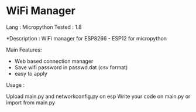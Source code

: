 # WiFi Manager

Lang   : Micropython 
Tested : 1.8 

*Description : WiFi manager for ESP8266 - ESP12 for micropython 

Main Features:  

- Web based connection manager 
- Save wifi password in passwd.dat (csv format) 
- easy to apply 

Usage : 

Upload main.py and networkconfig.py on esp 
Write your code on main.py or import from main.py 
